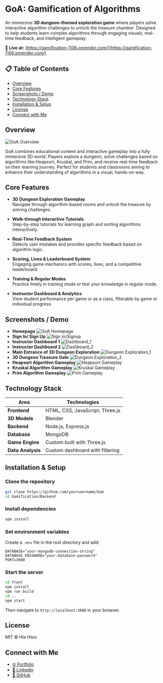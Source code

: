 # GoA: Gamification of Algorithms

An immersive **3D dungeon-themed exploration game** where players solve interactive algorithm challenges to unlock the treasure chamber. Designed to help students learn complex algorithms through engaging visuals, real-time feedback, and intelligent gameplay.

**🔗 Live at:** [https://gamification-7j06.onrender.com/](https://gamification-7j06.onrender.com/)

## 📋 Table of Contents

- [Overview](#overview)
- [Core Features](#core-features)
- [Screenshots / Demo](#screenshots--demo)
- [Technology Stack](#technology-stack)
- [Installation & Setup](#installation--setup)
- [License](#license)
- [Connect with Me](#connect-with-me)

## Overview

![GoA Overview](https://firebasestorage.googleapis.com/v0/b/commit-genie.firebasestorage.app/o/GoA.png?alt=media&token=77ced0e8-4bee-4303-85db-f4c53e303dc0)

GoA combines educational content and interactive gameplay into a fully immersive 3D world. Players explore a dungeon, solve challenges based on algorithms like Heapsort, Kruskal, and Prim, and receive real-time feedback on their learning journey. Perfect for students and classrooms aiming to enhance their understanding of algorithms in a visual, hands-on way.

## Core Features

- **3D Dungeon Exploration Gameplay**  
  Navigate through algorithm-based rooms and unlock the treasure by solving challenges.

- **Walk-through Interactive Tutorials**  
  Step-by-step tutorials for learning graph and sorting algorithms interactively.

- **Real-Time Feedback System**  
  Detects user mistakes and provides specific feedback based on algorithm logic.

- **Scoring, Lives & Leaderboard System**  
  Engaging game mechanics with scores, lives, and a competitive leaderboard.

- **Training & Regular Modes**  
  Practice freely in training mode or test your knowledge in regular mode.

- **Instructor Dashboard & Analytics**  
  View student performance per game or as a class, filterable by game or individual progress.

## Screenshots / Demo

- **Homepage**
  ![GoA Homepage](https://firebasestorage.googleapis.com/v0/b/commit-genie.firebasestorage.app/o/GoA%2FGoA%20p-1.png?alt=media&token=750e76c7-d553-4c29-8e18-033de3ec70ce)
- **Sign In/ Sign Up**
  ![Sign in/Signup](https://firebasestorage.googleapis.com/v0/b/commit-genie.firebasestorage.app/o/GoA%2FGoA%20p-2.png?alt=media&token=09269f2e-ebee-4aa3-b249-8e939971d5b3)
- **Instructor Dashboard 1**
  ![Dashboard_1](https://firebasestorage.googleapis.com/v0/b/commit-genie.firebasestorage.app/o/GoA%2FGoA%20p-3.png?alt=media&token=d6c8a161-12d1-4e1e-86ee-e33daa77e976)
- **Instructor Dashboard 2**
  ![Dashboard_2](https://firebasestorage.googleapis.com/v0/b/commit-genie.firebasestorage.app/o/GoA%2FGoA%20p-4.png?alt=media&token=f9842872-912d-4962-bd66-51a8ddd28e97)
- **Main Entrance of 3D Dungeon Exploration**
  ![Dungeon Exploration_1](https://firebasestorage.googleapis.com/v0/b/commit-genie.firebasestorage.app/o/GoA%2FGoA%20p-5.png?alt=media&token=2e42ecbf-ee99-49a1-922a-dff70185a02f)
- **3D Dungeon Treasure Gate**
  ![Dungeon Exploration_2](https://firebasestorage.googleapis.com/v0/b/commit-genie.firebasestorage.app/o/GoA%2FGoA%20p-6.png?alt=media&token=9142d270-dce7-4cb5-8096-87ee227a6d27)
- **Heapsort Algorithm Gameplay**
  ![Heapsort Gameplay](https://firebasestorage.googleapis.com/v0/b/commit-genie.firebasestorage.app/o/GoA%2FGoA%20p-7.png?alt=media&token=6080bd90-99b3-4d38-ad5a-cdf053d174a6)
- **Kruskal Algorithm Gameplay**
  ![Kruskal Gameplay](https://firebasestorage.googleapis.com/v0/b/commit-genie.firebasestorage.app/o/GoA%2FGoA%20p-8.png?alt=media&token=481ad1e0-2dc7-4046-9927-37e885a70986)
- **Prim Algorithm Gameplay**
  ![Prim Gameplay](https://firebasestorage.googleapis.com/v0/b/commit-genie.firebasestorage.app/o/GoA%2FGoA%20p-9.png?alt=media&token=2daaecac-1bdd-484b-946c-00742c2e9eee)

## Technology Stack

| Area              | Technologies                    |
| ----------------- | ------------------------------- |
| **Frontend**      | HTML, CSS, JavaScript, Three.js |
| **3D Models**     | Blender                         |
| **Backend**       | Node.js, Express.js             |
| **Database**      | MongoDB                         |
| **Game Engine**   | Custom built with Three.js      |
| **Data Analysis** | Custom dashboard with filtering |

## Installation & Setup

### Clone the repository

```bash
git clone https://github.com/yourusername/GoA
cd Gamification/Backend
```

### Install dependencies

```bash
npm install
```

### Set environment variables

Create a `.env` file in the root directory and add:

```env
DATABASE="your-mongodb-connection-string"
DATABASE_PASSWORD="your-database-password"
PORT=3000
```

### Start the server

```bash
cd front
npm install
npm run build
cd ..
npm start
```

Then navigate to `http://localhost:3000` in your browser.

## License

MIT © Hla Htoo

## Connect with Me

- [🌐 Portfolio](https://yourportfolio.com)
- [🔗 LinkedIn](https://www.linkedin.com/in/yourprofile)
- [🐙 GitHub](https://github.com/yourusername)
